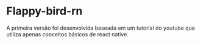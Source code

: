 # Flappy-bird-rn

A primeira versão foi desenvolvida baseada em um tutorial do youtube que utiliza apenas conceitos básicos de react native.
